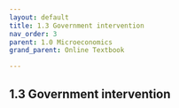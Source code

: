 ```yaml
---
layout: default
title: 1.3 Government intervention
nav_order: 3
parent: 1.0 Microeconomics
grand_parent: Online Textbook

---
```


## 1.3 Government intervention
